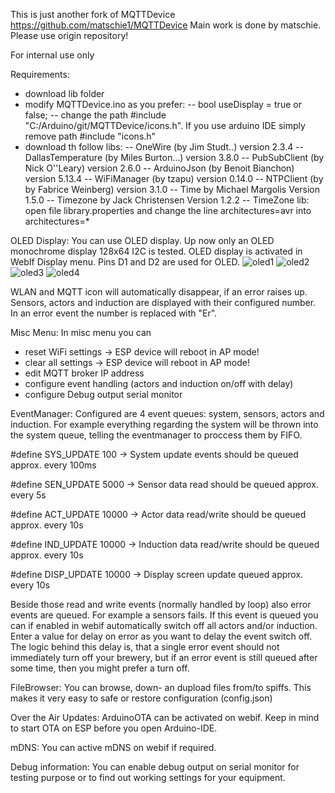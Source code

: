 This is just another fork of MQTTDevice https://github.com/matschie1/MQTTDevice
Main work is done by matschie. Please use origin repository!

For internal use only

Requirements:
- download lib folder
- modify MQTTDevice.ino as you prefer:
-- bool useDisplay = true or false;
-- change the path #include "C:/Arduino/git/MQTTDevice/icons.h". If you use arduino IDE simply remove path #include "icons.h"
- download th follow libs: 
-- OneWire (by Jim Studt..) version 2.3.4
-- DallasTemperature (by Miles Burton...) version 3.8.0
-- PubSubClient (by Nick O''Leary) version 2.6.0
-- ArduinoJson (by Benoit Bianchon) version 5.13.4
-- WiFiManager (by tzapu) version 0.14.0
-- NTPClient (by by Fabrice Weinberg) version 3.1.0
-- Time by Michael Margolis Version 1.5.0
-- Timezone by Jack Christensen Version 1.2.2
-- TimeZone lib: open file library.properties and change the line architectures=avr into architectures=*


OLED Display:
You can use OLED display. Up now only an OLED monochrome display 128x64 I2C is tested.
OLED display is activated in WebIf Display menu. Pins D1 and D2 are used for OLED.
![oled1](/img/display3.jpg)
![oled2](/img/display2.jpg)
![oled3](/img/display.jpg)
![oled4](/img/display1.jpg)

WLAN and MQTT icon will automatically disappear, if an error raises up.
Sensors, actors and induction are displayed with their configured number. In an error event the number is replaced with "Er".

Misc Menu:
In misc menu you can
- reset WiFi settings		-> ESP device will reboot in AP mode!
- clear all settings		-> ESP device will reboot in AP mode!
- edit MQTT broker IP address
- configure event handling (actors and induction on/off with delay)
- configure Debug output serial monitor

EventManager:
Configured are 4 event queues: system, sensors, actors and induction. For example everything regarding the system will be thrown into the system queue, telling the eventmanager to proccess them by FIFO.

#define SYS_UPDATE  100		-> System update events should be queued approx. every 100ms

#define SEN_UPDATE  5000	-> Sensor data read should be queued approx. every 5s

#define ACT_UPDATE  10000	-> Actor data read/write should be queued approx. every 10s

#define IND_UPDATE  10000	-> Induction data read/write should be queued approx. every 10s

#define DISP_UPDATE 10000	-> Display screen update queued approx. every 10s

Beside those read and write events (normally handled by loop) also error events are queued. For example a sensors fails. If this event is queued you can if enabled in webif automatically switch off all actors and/or induction. Enter a value for delay on error as you want to delay the event switch off. The logic behind this delay is, that a single error event should not immediately turn off your brewery, but if an error event is still queued after some time, then you might prefer a turn off. 

FileBrowser:
You can browse, down- an dupload files from/to spiffs. This makes it very easy to safe or restore configuration (config.json)

Over the Air Updates:
ArduinoOTA can be activated on webif. Keep in mind to start OTA on ESP before you open Arduino-IDE.

mDNS:
You can active mDNS on webif if required.

Debug information:
You can enable debug output on serial monitor for testing purpose or to find out working settings for your equipment.
